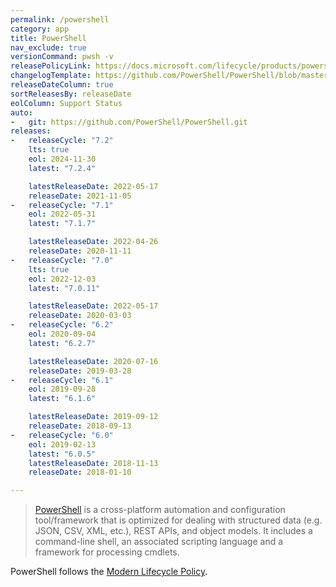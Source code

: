 ```yaml
---
permalink: /powershell
category: app
title: PowerShell
nav_exclude: true
versionCommand: pwsh -v
releasePolicyLink: https://docs.microsoft.com/lifecycle/products/powershell
changelogTemplate: https://github.com/PowerShell/PowerShell/blob/master/CHANGELOG/__RELEASE_CYCLE__.md
releaseDateColumn: true
sortReleasesBy: releaseDate
eolColumn: Support Status
auto:
-   git: https://github.com/PowerShell/PowerShell.git
releases:
-   releaseCycle: "7.2"
    lts: true
    eol: 2024-11-30
    latest: "7.2.4"

    latestReleaseDate: 2022-05-17
    releaseDate: 2021-11-05
-   releaseCycle: "7.1"
    eol: 2022-05-31
    latest: "7.1.7"

    latestReleaseDate: 2022-04-26
    releaseDate: 2020-11-11
-   releaseCycle: "7.0"
    lts: true
    eol: 2022-12-03
    latest: "7.0.11"

    latestReleaseDate: 2022-05-17
    releaseDate: 2020-03-03
-   releaseCycle: "6.2"
    eol: 2020-09-04
    latest: "6.2.7"

    latestReleaseDate: 2020-07-16
    releaseDate: 2019-03-28
-   releaseCycle: "6.1"
    eol: 2019-09-28
    latest: "6.1.6"

    latestReleaseDate: 2019-09-12
    releaseDate: 2018-09-13
-   releaseCycle: "6.0"
    eol: 2019-02-13
    latest: "6.0.5"
    latestReleaseDate: 2018-11-13
    releaseDate: 2018-01-10

---
```


> [PowerShell](https://aka.ms/powershell)  is a cross-platform automation and configuration tool/framework that is optimized for dealing with structured data (e.g. JSON, CSV, XML, etc.), REST APIs, and object models. It includes a command-line shell, an associated scripting language and a framework for processing cmdlets.

PowerShell follows the [Modern Lifecycle Policy](https://docs.microsoft.com/powershell/scripting/powershell-support-lifecycle).
